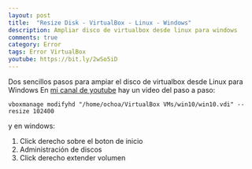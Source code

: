 ```yaml
---
layout: post
title:  "Resize Disk - VirtualBox - Linux - Windows"
description: Ampliar disco de virtualbox desde linux para windows
comments: true
category: Error
tags: Error VirtualBox
youtube: https://bit.ly/2wSo5iD
---
```


<p>Dos sencillos pasos para ampiar el disco de virtualbox desde Linux para Windows
En <a target="_blank" href="{{ page.youtube }}">mi canal de youtube</a> hay un video del paso a paso: </p>

```
vboxmanage modifyhd "/home/ochoa/VirtualBox VMs/win10/win10.vdi" --resize 102400
```
y en windows:

1. Click derecho sobre el boton de inicio
2. Administración de discos
3. Click derecho extender volumen
